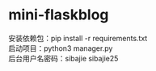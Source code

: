 # mini-flaskblog
安装依赖包：pip install -r requirements.txt<br>
启动项目：python3 manager.py<br>
后台用户名密码：sibajie sibajie25
